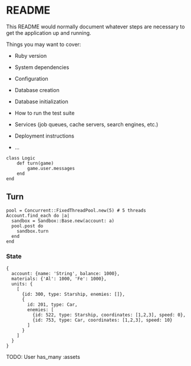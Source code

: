 # README

This README would normally document whatever steps are necessary to get the
application up and running.

Things you may want to cover:

* Ruby version

* System dependencies

* Configuration

* Database creation

* Database initialization

* How to run the test suite

* Services (job queues, cache servers, search engines, etc.)

* Deployment instructions

* ...

```
class Logic
    def turn(game)
        game.user.messages
    end
end
```

## Turn
```
pool = Concurrent::FixedThreadPool.new(5) # 5 threads
Account.find_each do |a|
  sandbox = Sandbox::Base.new(account: a)
  pool.post do
    sandbox.turn
  end
end
```

### State
```
{
  account: {name: 'String', balance: 1000},
  materials: {'Al': 1000, 'Fe': 1000},
  units: {
    [
      {id: 300, type: Starship, enemies: []},
      {
        id: 201, type: Car,
        enemies: [
          {id: 522, type: Starship, coordinates: [1,2,3], speed: 0},
          {id: 753, type: Car, coordinates: [1,2,3], speed: 10}
        ]
      }
    ]
  }
}
```

TODO:
User has_many :assets
